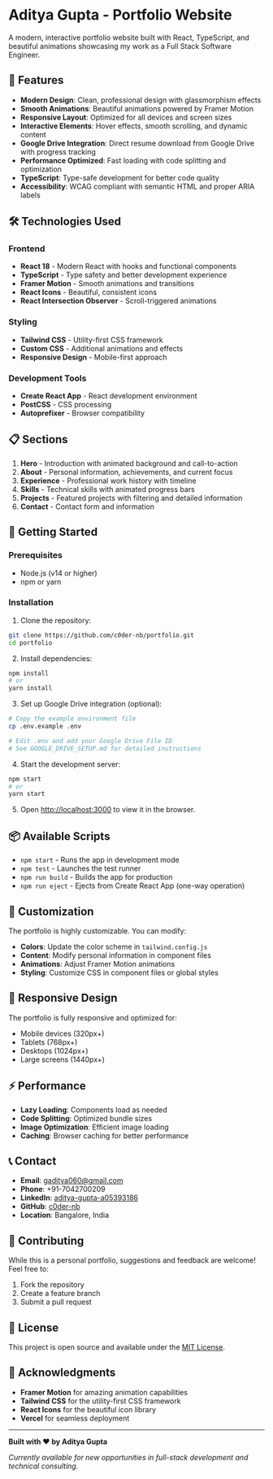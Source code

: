 # Aditya Gupta - Portfolio Website

A modern, interactive portfolio website built with React, TypeScript, and beautiful animations showcasing my work as a Full Stack Software Engineer.

## 🚀 Features

- **Modern Design**: Clean, professional design with glassmorphism effects
- **Smooth Animations**: Beautiful animations powered by Framer Motion
- **Responsive Layout**: Optimized for all devices and screen sizes
- **Interactive Elements**: Hover effects, smooth scrolling, and dynamic content
- **Google Drive Integration**: Direct resume download from Google Drive with progress tracking
- **Performance Optimized**: Fast loading with code splitting and optimization
- **TypeScript**: Type-safe development for better code quality
- **Accessibility**: WCAG compliant with semantic HTML and proper ARIA labels

## 🛠️ Technologies Used

### Frontend
- **React 18** - Modern React with hooks and functional components
- **TypeScript** - Type safety and better development experience
- **Framer Motion** - Smooth animations and transitions
- **React Icons** - Beautiful, consistent icons
- **React Intersection Observer** - Scroll-triggered animations

### Styling
- **Tailwind CSS** - Utility-first CSS framework
- **Custom CSS** - Additional animations and effects
- **Responsive Design** - Mobile-first approach

### Development Tools
- **Create React App** - React development environment
- **PostCSS** - CSS processing
- **Autoprefixer** - Browser compatibility

## 📋 Sections

1. **Hero** - Introduction with animated background and call-to-action
2. **About** - Personal information, achievements, and current focus
3. **Experience** - Professional work history with timeline
4. **Skills** - Technical skills with animated progress bars
5. **Projects** - Featured projects with filtering and detailed information
6. **Contact** - Contact form and information

## 🚀 Getting Started

### Prerequisites
- Node.js (v14 or higher)
- npm or yarn

### Installation

1. Clone the repository:
```bash
git clone https://github.com/c0der-nb/portfolio.git
cd portfolio
```

2. Install dependencies:
```bash
npm install
# or
yarn install
```

3. Set up Google Drive integration (optional):
```bash
# Copy the example environment file
cp .env.example .env

# Edit .env and add your Google Drive File ID
# See GOOGLE_DRIVE_SETUP.md for detailed instructions
```

4. Start the development server:
```bash
npm start
# or
yarn start
```

5. Open [http://localhost:3000](http://localhost:3000) to view it in the browser.

## 📦 Available Scripts

- `npm start` - Runs the app in development mode
- `npm test` - Launches the test runner
- `npm run build` - Builds the app for production
- `npm run eject` - Ejects from Create React App (one-way operation)

## 🎨 Customization

The portfolio is highly customizable. You can modify:

- **Colors**: Update the color scheme in `tailwind.config.js`
- **Content**: Modify personal information in component files
- **Animations**: Adjust Framer Motion animations
- **Styling**: Customize CSS in component files or global styles

## 📱 Responsive Design

The portfolio is fully responsive and optimized for:
- Mobile devices (320px+)
- Tablets (768px+)
- Desktops (1024px+)
- Large screens (1440px+)

## ⚡ Performance

- **Lazy Loading**: Components load as needed
- **Code Splitting**: Optimized bundle sizes
- **Image Optimization**: Efficient image loading
- **Caching**: Browser caching for better performance

## 📞 Contact

- **Email**: gaditya060@gmail.com
- **Phone**: +91-7042700209
- **LinkedIn**: [aditya-gupta-a05393186](https://linkedin.com/in/aditya-gupta-a05393186/)
- **GitHub**: [c0der-nb](https://github.com/c0der-nb)
- **Location**: Bangalore, India

## 🤝 Contributing

While this is a personal portfolio, suggestions and feedback are welcome! Feel free to:
1. Fork the repository
2. Create a feature branch
3. Submit a pull request

## 📄 License

This project is open source and available under the [MIT License](LICENSE).

## 🙏 Acknowledgments

- **Framer Motion** for amazing animation capabilities
- **Tailwind CSS** for the utility-first CSS framework
- **React Icons** for the beautiful icon library
- **Vercel** for seamless deployment

---

**Built with ❤️ by Aditya Gupta**

*Currently available for new opportunities in full-stack development and technical consulting.*
